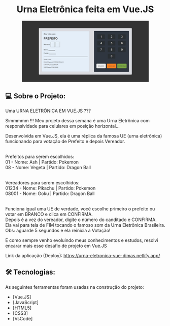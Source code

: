 <h1 align="center">
    Urna Eletrônica feita em Vue.JS
</h1>

<p align="center" style="display: flex; align-items: flex-start; justify-content: center;">
  <img alt="PROJECT" title="#PROJECT" src="https://github.com/dimascapelari/urna-eletronica-vue/blob/main/src/assets/img/UE.jpg" width="400px">
</p>


## 💻 Sobre o Projeto:

Uma URNA ELETRÔNICA EM VUE.JS ???  

Simmmmm !!! Meu projeto dessa semana é uma Urna Eletrônica com responsividade para celulares em posição horizontal... <br>

Desenvolvida em Vue.JS, ela é uma réplica da famosa UE (urna eletrônica) funcionando para votação de Prefeito e depois Vereador.<br><br>

Prefeitos para serem escolhidos: <br>
01 - Nome: Ash | Partido: Pokemon <br>
08 - Nome: Vegeta | Partido: Dragon Ball <br><br>

Vereadores para serem escolhidos: <br>
01234 - Nome: Pikachu | Partido: Pokemon <br>
08001 - Nome: Goku | Partido: Dragon Ball <br> <br>

Funciona igual uma UE de verdade, você escolhe primeiro o prefeito ou votar em BRANCO e clica em CONFIRMA.<br>
Depois é a vez do vereador, digite o número do canditado e CONFIRMA.<br>
Ela vai para tela de FIM tocando o famoso som da Urna Eletrônica Brasileira. Obs: aguarde 5 segundos e ela reinicia a Votação!<br>


E como sempre venho evoluindo meus conhecimentos e estudos, resolvi encarar mais esse desafio de projeto em Vue.JS

Link da aplicação (Deploy): https://urna-eletronica-vue-dimas.netlify.app/

## 🛠 Tecnologias:

As seguintes ferramentas foram usadas na construção do projeto:

- [Vue.JS]
- [JavaScript]
- [HTML5]
- [CSS3]
- [VsCode]

